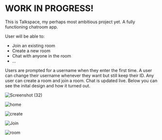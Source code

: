 <h1>WORK IN PROGRESS!</h1>

This is Talkspace, my perhaps most ambitious project yet. A fully functioning chatroom app. 

User will be able to: 
* Join an existing room
* Create a new room
* Chat with anyone in the room
* ...

Users are prompted for a username when they enter the first time. A user can change their username whenever they want but still keep their ID. Any user can create a room and join a room. Chat is updated live. Below you can see the inital design and how it turned out.

![Screenshot (32)](https://user-images.githubusercontent.com/62795911/199720194-e4839bd5-22a5-4bb3-875b-25e1d1ae7743.png)

![home](https://user-images.githubusercontent.com/62795911/208674857-197031b7-e3b5-41b7-8e96-ca215009e8e2.png)

![create](https://user-images.githubusercontent.com/62795911/208674859-205001ce-361f-40b9-93b5-d8eb399cc5fb.png)

![Join](https://user-images.githubusercontent.com/62795911/208674863-b8bbd34b-992b-4154-8276-189624f65ec1.png)

![room](https://user-images.githubusercontent.com/62795911/208674852-f5e749fe-2a9a-4366-86f0-964a1413d544.png)
